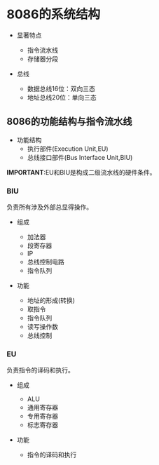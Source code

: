 # 8086的系统结构

- 显著特点
  - 指令流水线
  - 存储器分段

- 总线
  - 数据总线16位：双向三态
  - 地址总线20位：单向三态

## 8086的功能结构与指令流水线

- 功能结构
    - 执行部件(Execution Unit,EU)
    - 总线接口部件(Bus Interface Unit,BIU)

**IMPORTANT**:EU和BIU是构成二级流水线的硬件条件。

### BIU

负责所有涉及外部总显得操作。

- 组成
  - 加法器
  - 段寄存器
  - IP
  - 总线控制电路
  - 指令队列

- 功能
  - 地址的形成(转换)
  - 取指令
  - 指令队列
  - 读写操作数
  - 总线控制

### EU

负责指令的译码和执行。

- 组成
  - ALU
  - 通用寄存器
  - 专用寄存器
  - 标志寄存器

- 功能
  - 指令的译码和执行
